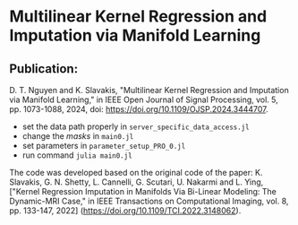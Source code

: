 # Multilinear Kernel Regression and Imputation via Manifold Learning

## Publication:
D. T. Nguyen and K. Slavakis, "Multilinear Kernel Regression and Imputation via Manifold Learning," in IEEE Open Journal of Signal Processing, vol. 5, pp. 1073-1088, 2024, doi: https://doi.org/10.1109/OJSP.2024.3444707.

- set the data path properly in `server_specific_data_access.jl`
- change the $masks$ in `main0.jl`
- set parameters in `parameter_setup_PRO_0.jl`
- run command `julia main0.jl`

The code was developed based on the original code of the paper:
K. Slavakis, G. N. Shetty, L. Cannelli, G. Scutari, U. Nakarmi and L. Ying, ["Kernel Regression Imputation in Manifolds Via Bi-Linear Modeling: The Dynamic-MRI Case," in IEEE Transactions on Computational Imaging, vol. 8, pp. 133-147, 2022] (https://doi.org/10.1109/TCI.2022.3148062).
